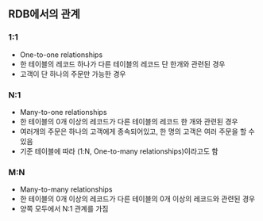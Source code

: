 ## RDB에서의 관계

### 1:1
- One-to-one relationships
- 한 테이블의 레코드 하나가 다른 테이블의 레코드 단 한개와 관련된 경우
- 고객이 단 하나의 주문만 가능한 경우

### N:1
- Many-to-one relationships
- 한 테이블의 0개 이상의 레코드가 다른 테이블의 레코드 한 개와 관련된 경우
- 여러개의 주문은 하나의 고객에게 종속되어있고, 한 명의 고객은 여러 주문을 할 수 있음
- 기준 테이블에 따라 (1:N, One-to-many relationships)이라고도 함

### M:N
- Many-to-many relationships
- 한 테이블의 0개 이상의 레코드가 다른 테이블의 0개 이상의 레코드와 관련된 경우
- 양쪽 모두에서 N:1 관계를 가짐